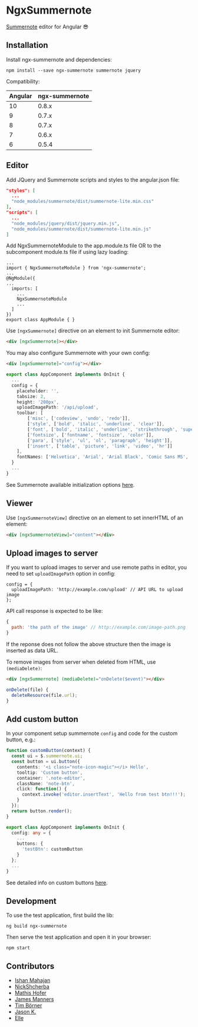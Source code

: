 # NgxSummernote

[Summernote](https://github.com/summernote/summernote) editor for Angular :sunglasses:

## Installation

Install ngx-summernote and dependencies:

`npm install --save ngx-summernote summernote jquery`

Compatibility:

Angular | ngx-summernote
------- | --------------
10      | 0.8.x
9       | 0.7.x
8       | 0.7.x
7       | 0.6.x
6       | 0.5.4

## Editor

Add JQuery and Summernote scripts and styles to the angular.json file:

```json
"styles": [
  ...
  "node_modules/summernote/dist/summernote-lite.min.css"
],
"scripts": [
  ...
  "node_modules/jquery/dist/jquery.min.js",
  "node_modules/summernote/dist/summernote-lite.min.js"
]
```

Add NgxSummernoteModule to the app.module.ts file OR to the subcomponent module.ts file if using lazy loading:

```
...
import { NgxSummernoteModule } from 'ngx-summernote';
...
@NgModule({
...
  imports: [
    ...
    NgxSummernoteModule
    ...
  ]
})
export class AppModule { }
```

Use `[ngxSummernote]` directive on an element to init Summernote editor:

```html
<div [ngxSummernote]></div>
```

You may also configure Summernote with your own config:

```html
<div [ngxSummernote]="config"></div>
```

```typescript
export class AppComponent implements OnInit {
  ...
  config = {
    placeholder: '',
    tabsize: 2,
    height: '200px',
    uploadImagePath: '/api/upload',
    toolbar: [
        ['misc', ['codeview', 'undo', 'redo']],
        ['style', ['bold', 'italic', 'underline', 'clear']],
        ['font', ['bold', 'italic', 'underline', 'strikethrough', 'superscript', 'subscript', 'clear']],
        ['fontsize', ['fontname', 'fontsize', 'color']],
        ['para', ['style', 'ul', 'ol', 'paragraph', 'height']],
        ['insert', ['table', 'picture', 'link', 'video', 'hr']]
    ],
    fontNames: ['Helvetica', 'Arial', 'Arial Black', 'Comic Sans MS', 'Courier New', 'Roboto', 'Times']
  }
  ...
}
```

See Summernote available initialization options [here](https://summernote.org/deep-dive/#initialization-options).

## Viewer

Use `[ngxSummernoteView]` directive on an element to set innerHTML of an element:

```html
<div [ngxSummernoteView]="content"></div>
```

## Upload images to server

If you want to upload images to server and use remote paths in editor, you need to set `uploadImagePath` option in config:

```javascipt
config = {
  uploadImagePath: 'http://example.com/upload' // API URL to upload image
};
```

API call response is expected to be like:

```javascript
{
  path: 'the path of the image' // http://example.com/image-path.png
}
```

If the reponse does not follow the above structure then the image is inserted as data URL.

To remove images from server when deleted from HTML, use `(mediaDelete)`:

```html
<div [ngxSummernote] (mediaDelete)="onDelete($event)"></div>
```

```typescript
onDelete(file) {
  deleteResource(file.url);
}
```

## Add custom button

In your component setup summernote `config` and code for the custom button, e.g.:

```typescript
function customButton(context) {
  const ui = $.summernote.ui;
  const button = ui.button({
    contents: '<i class="note-icon-magic"></i> Hello',
    tooltip: 'Custom button',
    container: '.note-editor',
    className: 'note-btn',
    click: function() {
      context.invoke('editor.insertText', 'Hello from test btn!!!');
    }
  });
  return button.render();
}

export class AppComponent implements OnInit {
  config: any = {
    ...
    buttons: {
      'testBtn': customButton
    }
  };
  ...
}
```

See detailed info on custom buttons [here](https://summernote.org/deep-dive/#custom-button).

## Development

To use the test application, first build the lib:

```
ng build ngx-summernote
```

Then serve the test application and open it in your browser:

```
npm start
```

## Contributors
- [Ishan Mahajan](https://github.com/ishan123456789)
- [NickShcherba](https://github.com/shcherbanikolay)
- [Mathis Hofer](https://github.com/hupf)
- [James Manners](https://github.com/jmannau)
- [Tim Börner](https://github.com/tim-boerner)
- [Jason K.](https://github.com/lonerzzz)
- [Elle](https://github.com/LuigiElleBalotta)